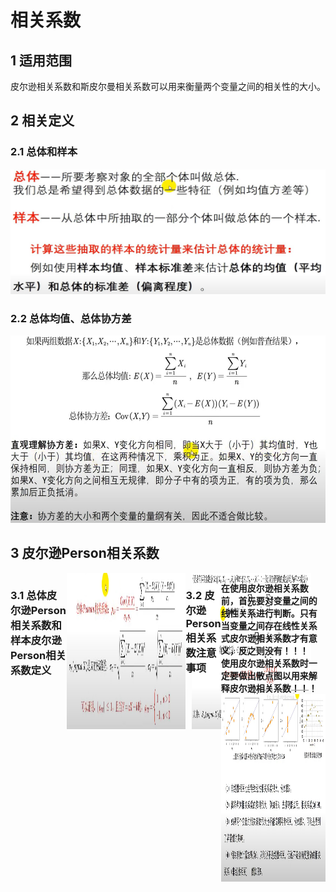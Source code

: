 # 相关系数
## 1 适用范围
皮尔逊相关系数和斯皮尔曼相关系数可以用来衡量两个变量之间的相关性的大小。

## 2 相关定义
### 2.1 总体和样本
<center> 
  <img src="https://github.com/StrayerSQH/Learning/blob/main/%E6%95%B0%E5%AD%A6%E5%BB%BA%E6%A8%A1/2.%E7%9B%B8%E5%85%B3%E7%B3%BB%E6%95%B0/%E5%9B%BE%E7%89%87/%E5%B1%8F%E5%B9%95%E6%88%AA%E5%9B%BE%202024-08-26%20170704.jpg" width="600" height="200" style="margin-right:10px;"></center>
  
### 2.2 总体均值、总体协方差
<img src="https://github.com/StrayerSQH/Learning/blob/main/%E6%95%B0%E5%AD%A6%E5%BB%BA%E6%A8%A1/2.%E7%9B%B8%E5%85%B3%E7%B3%BB%E6%95%B0/%E5%9B%BE%E7%89%87/%E5%B1%8F%E5%B9%95%E6%88%AA%E5%9B%BE%202024-08-26%20171003.jpg" width="600" height="300" style="margin-right:10px;">

## 3 皮尔逊Person相关系数
<div style="display:flex;">
  
### 3.1 总体皮尔逊Person相关系数和样本皮尔逊Person相关系数定义
<div style="display:flex;">
  <img src="https://github.com/StrayerSQH/Learning/blob/main/%E6%95%B0%E5%AD%A6%E5%BB%BA%E6%A8%A1/2.%E7%9B%B8%E5%85%B3%E7%B3%BB%E6%95%B0/%E5%9B%BE%E7%89%87/%E5%B1%8F%E5%B9%95%E6%88%AA%E5%9B%BE%202024-08-26%20171340.jpg" width="500" height="250" style="margin-right:10px;">
  <img src="https://github.com/StrayerSQH/Learning/blob/main/%E6%95%B0%E5%AD%A6%E5%BB%BA%E6%A8%A1/2.%E7%9B%B8%E5%85%B3%E7%B3%BB%E6%95%B0/%E5%9B%BE%E7%89%87/%E5%B1%8F%E5%B9%95%E6%88%AA%E5%9B%BE%202024-08-26%20171759.jpg" width="500" height="250" style="margin-right:10px;">
</div>

### 3.2 皮尔逊Person相关系数注意事项
**在使用皮尔逊相关系数前，首先要对变量之间的线性关系进行判断。只有当变量之间存在线性关系式皮尔逊相关系数才有意义，反之则没有！！！** <br>
**使用皮尔逊相关系数时一定要做出散点图以用来解释皮尔逊相关系数！！！** <br>
<img src="https://github.com/StrayerSQH/Learning/blob/main/%E6%95%B0%E5%AD%A6%E5%BB%BA%E6%A8%A1/2.%E7%9B%B8%E5%85%B3%E7%B3%BB%E6%95%B0/%E5%9B%BE%E7%89%87/%E5%B1%8F%E5%B9%95%E6%88%AA%E5%9B%BE%202024-08-26%20172816.jpg" width="600" height="300" style="margin-right:10px;">
